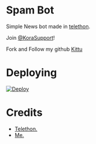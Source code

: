 # Spam Bot
Simple News bot made in [telethon](https://github.com/LonamiWebs/Telethon).
   
Join [@KoraSupport](https://t.me/KoraSupport)!
    
   
Fork and Follow my github [Kittu](https://github.com/noob-kittu)

# Deploying
[![Deploy](https://www.herokucdn.com/deploy/button.svg)](https://heroku.com/deploy?template=https://github.com/noob-kittu/NewsBot)

# Credits
- [Telethon.](https://github.com/LonamiWebs/Telethon)
- [Me.](https://t.me/Autichrist)
